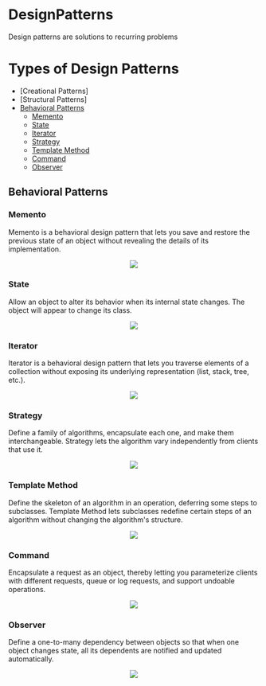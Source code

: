 # DesignPatterns
Design patterns are solutions to recurring problems
# Types of Design Patterns
 
* [Creational Patterns]
* [Structural Patterns]
* [Behavioral Patterns](#Behavioral-Patterns)
  * [Memento](#memento)
  * [State](#state)
  * [Iterator](#iterator)
  * [Strategy](#strategy)
  * [Template Method](#Template-Method)
  * [Command](#Command)
  * [Observer](#Observer)
  
## Behavioral Patterns

### Memento
Memento is a behavioral design pattern that lets you save and restore the previous state of an object without revealing the details of its implementation.
<p align="center">
  <img src="https://www.dofactory.com/img/diagrams/net/memento.gif" />
</p>

### State
Allow an object to alter its behavior when its internal state changes. The object will appear to change its class.
<p align="center">
  <img src="https://www.dofactory.com/img/diagrams/net/state.gif" />
</p>

### Iterator
Iterator is a behavioral design pattern that lets you traverse elements of a collection without exposing its underlying representation (list, stack, tree, etc.).
<p align="center">
  <img src="https://www.dofactory.com/img/diagrams/net/iterator.gif" />
</p>

### Strategy
Define a family of algorithms, encapsulate each one, and make them interchangeable. Strategy lets the algorithm vary independently from clients that use it.
<p align="center">
  <img src="https://www.dofactory.com/img/diagrams/net/strategy.gif" />
</p>

### Template Method
Define the skeleton of an algorithm in an operation, deferring some steps to subclasses. Template Method lets subclasses redefine certain steps of an algorithm without changing the algorithm's structure. 
<p align="center">
  <img src="https://www.dofactory.com/img/diagrams/net/template.gif" />
</p>

### Command
Encapsulate a request as an object, thereby letting you parameterize clients with different requests, queue or log requests, and support undoable operations. 
<p align="center">
  <img src="https://www.dofactory.com/img/diagrams/net/command.gif" />
</p>

### Observer
Define a one-to-many dependency between objects so that when one object changes state, all its dependents are notified and updated automatically.
<p align="center">
  <img src="https://www.dofactory.com/img/diagrams/net/observer.gif" />
</p>
